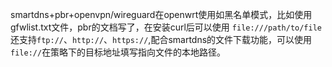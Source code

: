 smartdns+pbr+openvpn/wireguard在openwrt使用如黑名单模式，比如使用gfwlist.txt文件，pbr的文档写了，在安装curl后可以使用 `file:///path/to/file`还支持`ftp://`、`http://`、`https://`,配合smartdns的文件下载功能，可以使用`file://`在策略下的目标地址填写指向文件的本地路径。
